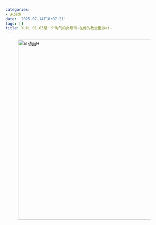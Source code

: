 ```yaml
---
categories:
- 未分类
date: '2025-07-14T18:07:21'
tags: []
title: Yuki 01-03是一个淘气的女祭司+在他的教堂里做ai~
---
```


<figure class="wp-block-image size-large"><img alt="bl动画H" loading="lazy" decoding="async" width="1024" height="576" src="https://blziyuan21.com/wp-content/uploads/2025/07/1000787519-1024x576.jpg" alt="bl动画H" class="wp-image-9576" srcset="https://blziyuan21.com/wp-content/uploads/2025/07/1000787519-1024x576.jpg 1024w, https://blziyuan21.com/wp-content/uploads/2025/07/1000787519-300x169.jpg 300w, https://blziyuan21.com/wp-content/uploads/2025/07/1000787519.jpg 1080w" sizes="auto, (max-width: 1024px) 100vw, 1024px" /></figure>
